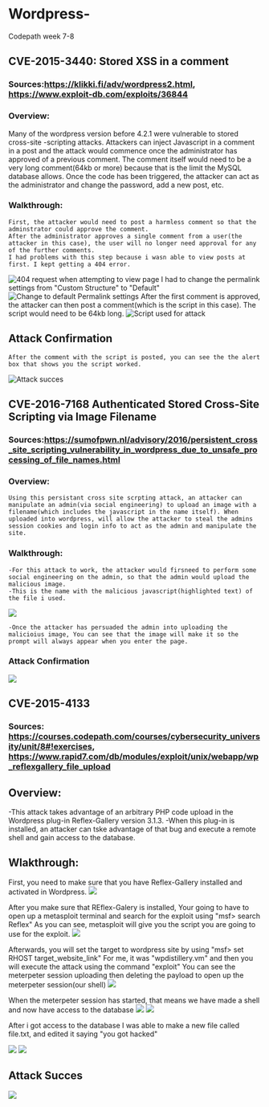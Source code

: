 # Wordpress-
Codepath week 7-8
## CVE-2015-3440: Stored XSS in a comment
### Sources:https://klikki.fi/adv/wordpress2.html, https://www.exploit-db.com/exploits/36844

### Overview:
  Many of the wordpress version before 4.2.1 were vulnerable to stored cross-site -scripting attacks. Attackers can inject Javascript in a comment in a post and the attack would commence once the administrator has approved of a previous comment.
  The comment itself would need to be a very long comment(64kb or more) because that is the limit the MySQL database allows. 
  Once the code has been triggered, the attacker can act as the administrator and change the password, add a new post, etc.
  
### Walkthrough:
  
    First, the attacker would need to post a harmless comment so that the adminstrator could approve the comment.
    After the administrator approves a single comment from a user(the attacker in this case), the user will no longer need approval for any of the further comments. 
    I had problems with this step because i wasn able to view posts at first. I kept getting a 404 error.
 ![404 request when attempting to view page](images/Screenshot77.png)
    I had to change the permalink settings from "Custom Structure" to "Default"
 ![Change to default Permalink settings](images/Screenshot78.png)
    After the first comment is approved, the attacker can then post a comment(which is the script in this case).
    The script would need to be 64kb long.
 ![Script used for attack](images/Screenshot70.png)
 
    
 ## Attack Confirmation
    After the comment with the script is posted, you can see the the alert box that shows you the script worked.
 ![Attack succes](images/Screenshot69.png)



## CVE-2016-7168 Authenticated Stored Cross-Site Scripting via Image Filename
### Sources:https://sumofpwn.nl/advisory/2016/persistent_cross_site_scripting_vulnerability_in_wordpress_due_to_unsafe_processing_of_file_names.html

### Overview:

    Using this persistant cross site scrpting attack, an attacker can manipulate an admin(via social engineering) to upload an image with a filename(which includes the javascript in the name itself). When uploaded into wordpress, will allow the attacker to steal the admins session cookies and login info to act as the admin and manipulate the site.
    
### Walkthrough:
    -For this attack to work, the attacker would firsneed to perform some social engineering on the admin, so that the admin would upload the malicious image.
    -This is the name with the malicious javascript(highlighted text) of the file i used.
 ![](images/Screenshot80.png)
    
    -Once the attacker has persuaded the admin into uploading the malicioius image, You can see that the image will make it so the prompt will always appear when you enter the page.
    
### Attack Confirmation
 ![](images/Screenshot79.png)
 
 

## CVE-2015-4133
### Sources: https://courses.codepath.com/courses/cybersecurity_university/unit/8#!exercises, https://www.rapid7.com/db/modules/exploit/unix/webapp/wp_reflexgallery_file_upload

## Overview:

   -This attack takes advantage of an arbitrary PHP code upload in the Wordpress plug-in Reflex-Gallery version 3.1.3.
   -When this plug-in is installed, an attacker can tske advantage of that bug and execute a remote shell and gain access to the database.
   
## Wlakthrough:

   First, you need to make sure that you have Reflex-Gallery installed and activated in Wordpress.
![](images/Screenshot62.png)

   After you make sure that REflex-Galery is installed, Your going to have to open up a metasploit terminal and search for the exploit using "msf> search Reflex"
   As you can see, metasploit will give you the script you are going to use for the exploit.
![](images/Screenshot61.png)

   Afterwards, you will set the target to wordpress site by using "msf> set RHOST target_website_link" For me, it was "wpdistillery.vm" and then you will execute the attack using the command "exploit"
   You can see the meterpeter session uploading then deleting the payload to open up the meterpeter session(our shell)
![](images/Screenshot65.png)

   When the meterpeter session has started, that means we have made a shell and now have access to the database
![](images/Screenshot64.png)
![](images/Screenshot66.png)

   After i got access to the database I was able to make a new file called file.txt, and edited it saying "you got hacked"
   
![](images/Screenshot82.png)
![](images/Screenshot81.png)


## Attack Succes
![](images/Screenshot83.png)
